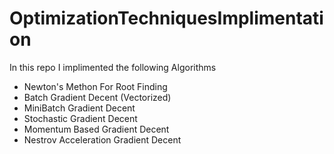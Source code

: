 # OptimizationTechniquesImplimentation
In this repo I implimented the following Algorithms
<ul>
<li>Newton's Methon For Root Finding</li>
<li>Batch Gradient Decent (Vectorized) </li>
<li>MiniBatch Gradient Decent</li>
<li>Stochastic Gradient Decent</li>
<li>Momentum Based Gradient Decent</li>
<li>Nestrov Acceleration Gradient Decent</li>
</ul>
